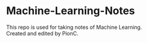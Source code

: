 # Machine-Learning-Notes
This repo is used for taking notes of Machine Learning.  
Created and edited by PionC.
